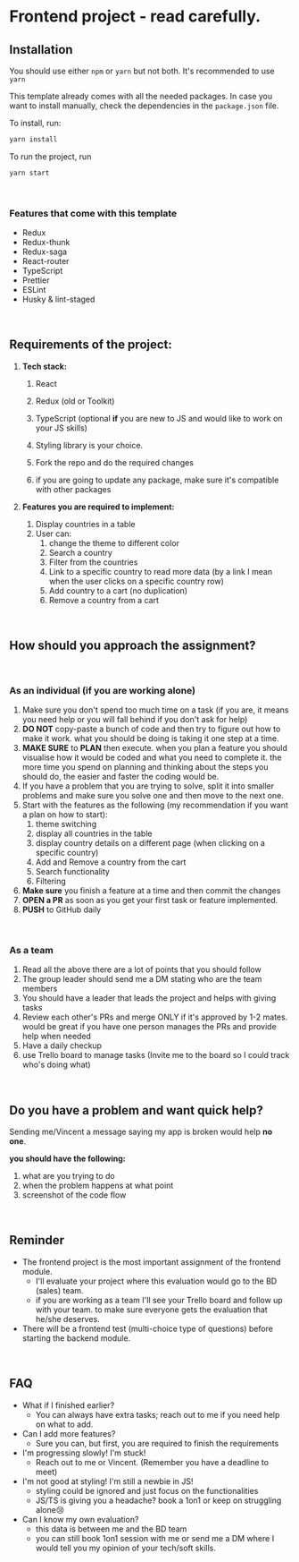 # Frontend project - read carefully.

## Installation

You should use either `npm` or `yarn` but not both. It's recommended to use `yarn`

This template already comes with all the needed packages. In case you want to install manually, check the dependencies in the `package.json` file.

To install, run:

```bash
yarn install
```

To run the project, run

```bash
yarn start
```

<br />

### Features that come with this template

- Redux
- Redux-thunk
- Redux-saga
- React-router
- TypeScript
- Prettier
- ESLint
- Husky & lint-staged

<br />

## Requirements of the project:

1. **Tech stack:**

   1. React

   2. Redux (old or Toolkit)

   3. TypeScript (optional **if** you are new to JS and would like to work on your JS skills)

   4. Styling library is your choice.

   5. Fork the repo and do the required changes

   6. if you are going to update any package, make sure it's compatible with other packages

2. **Features you are required to implement:**

   1. Display countries in a table
   2. User can:
      1. change the theme to different color
      2. Search a country
      3. Filter from the countries
      4. Link to a specific country to read more data (by a link I mean when the user clicks on a specific country row)
      5. Add country to a cart (no duplication)
      6. Remove a country from a cart

<br />

## How should you approach the assignment?

<br />

### As an individual (if you are working alone)

1. Make sure you don't spend too much time on a task (if you are, it means you need help or you will fall behind if you don't ask for help)
2. **DO NOT** copy-paste a bunch of code and then try to figure out how to make it work. what you should be doing is taking it one step at a time.
3. **MAKE SURE** to **PLAN** then execute. when you plan a feature you should visualise how it would be coded and what you need to complete it. the more time you spend on planning and thinking about the steps you should do, the easier and faster the coding would be.
4. If you have a problem that you are trying to solve, split it into smaller problems and make sure you solve one and then move to the next one.
5. Start with the features as the following (my recommendation if you want a plan on how to start):
   1. theme switching
   2. display all countries in the table
   3. display country details on a different page (when clicking on a specific country)
   4. Add and Remove a country from the cart
   5. Search functionality
   6. Filtering
6. **Make sure** you finish a feature at a time and then commit the changes
7. **OPEN a PR** as soon as you get your first task or feature implemented.
8. **PUSH** to GitHub daily

<br />

### As a team

1. Read all the above there are a lot of points that you should follow
2. The group leader should send me a DM stating who are the team members
3. You should have a leader that leads the project and helps with giving tasks
4. Review each other's PRs and merge ONLY if it's approved by 1-2 mates. would be great if you have one person manages the PRs and provide help when needed
5. Have a daily checkup
6. use Trello board to manage tasks (Invite me to the board so I could track who's doing what)

<br />

## Do you have a problem and want quick help?

Sending me/Vincent a message saying my app is broken would help **no one**.

**you should have the following:**

1. what are you trying to do
2. when the problem happens at what point
3. screenshot of the code flow

<br />

## Reminder

- The frontend project is the most important assignment of the frontend module.
  - I'll evaluate your project where this evaluation would go to the BD (sales) team.
  - if you are working as a team I'll see your Trello board and follow up with your team. to make sure everyone gets the evaluation that he/she deserves.
- There will be a frontend test (multi-choice type of questions) before starting the backend module.

<br />

## FAQ

- What if I finished earlier?
  - You can always have extra tasks; reach out to me if you need help on what to add.
- Can I add more features?
  - Sure you can, but first, you are required to finish the requirements
- I'm progressing slowly! I'm stuck!
  - Reach out to me or Vincent. (Remember you have a deadline to meet)
- I'm not good at styling! I'm still a newbie in JS!
  - styling could be ignored and just focus on the functionalities
  - JS/TS is giving you a headache? book a 1on1 or keep on struggling alone😢
- Can I know my own evaluation?
  - this data is between me and the BD team
  - you can still book 1on1 session with me or send me a DM where I would tell you my opinion of your tech/soft skills.
